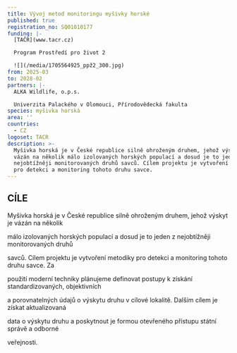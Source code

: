 ```yaml
---
title: Vývoj metod monitoringu myšivky horské
published: true
registration_no: SQ01010177
funding: |-
  [TAČR](www.tacr.cz)

  Program Prostředí pro život 2

  ![](/media/1705564925_ppž2_300.jpg)
from: 2025-03
to: 2028-02
partners: |-
  ALKA Wildlife, o.p.s.

  Univerzita Palackého v Olomouci, Přírodovědecká fakulta
species: myšivka horská
area: ''
countries:
  - CZ
logoset: TACR
description: >-
  Myšivka horská je v České republice silně ohroženým druhem, jehož výskyt je
  vázán na několik málo izolovaných horských populací a dosud je to jeden z
  nejobtížněji monitorovaných druhů savců. Cílem projektu je vytvoření metodiky
  pro detekci a monitoring tohoto druhu savce.
---
```

## CÍLE

Myšivka horská je v České republice silně ohroženým druhem, jehož výskyt je vázán na několik

málo izolovaných horských populací a dosud je to jeden z nejobtížněji monitorovaných druhů

savců. Cílem projektu je vytvoření metodiky pro detekci a monitoring tohoto druhu savce. Za

použití moderní techniky plánujeme definovat postupy k získání standardizovaných, objektivních

a porovnatelných údajů o výskytu druhu v cílové lokalitě. Dalším cílem je získat aktualizovaná

data o výskytu druhu a poskytnout je formou otevřeného přístupu státní správě a odborné

veřejnosti.
